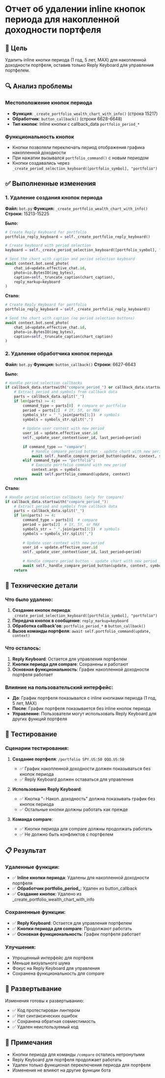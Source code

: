 # Отчет об удалении inline кнопок периода для накопленной доходности портфеля

## 🎯 Цель
Удалить inline кнопки периода (1 год, 5 лет, MAX) для накопленной доходности портфеля, оставив только Reply Keyboard для управления портфелем.

## 🔍 Анализ проблемы

### Местоположение кнопок периода
- **Функция**: `_create_portfolio_wealth_chart_with_info()` (строка 15217)
- **Обработчик**: `button_callback()` (строки 6628-6648)
- **Тип кнопок**: Inline кнопки с callback_data `portfolio_period_*`

### Функциональность кнопок
- Кнопки позволяли переключать период отображения графика накопленной доходности
- При нажатии вызывался `portfolio_command()` с новым периодом
- Кнопки создавались через `_create_period_selection_keyboard([portfolio_symbol], "portfolio")`

## ✅ Выполненные изменения

### 1. Удаление создания кнопок периода

**Файл:** `bot.py`
**Функция:** `_create_portfolio_wealth_chart_with_info()`
**Строки:** 15213-15225

**Было:**
```python
# Create Reply Keyboard for portfolio
portfolio_reply_keyboard = self._create_portfolio_reply_keyboard()

# Create keyboard with period selection
keyboard = self._create_period_selection_keyboard([portfolio_symbol], "portfolio")

# Send the chart with caption and period selection keyboard
await context.bot.send_photo(
    chat_id=update.effective_chat.id,
    photo=io.BytesIO(img_bytes),
    caption=self._truncate_caption(chart_caption),
    reply_markup=keyboard
)
```

**Стало:**
```python
# Create Reply Keyboard for portfolio
portfolio_reply_keyboard = self._create_portfolio_reply_keyboard()

# Send the chart with caption (no period selection buttons)
await context.bot.send_photo(
    chat_id=update.effective_chat.id,
    photo=io.BytesIO(img_bytes),
    caption=self._truncate_caption(chart_caption)
)
```

### 2. Удаление обработчика кнопок периода

**Файл:** `bot.py`
**Функция:** `button_callback()`
**Строки:** 6627-6643

**Было:**
```python
# Handle period selection callbacks
if callback_data.startswith("compare_period_") or callback_data.startswith("portfolio_period_"):
    # Extract period and symbols from callback data
    parts = callback_data.split("_")
    if len(parts) >= 4:
        command_type = parts[0]  # compare or portfolio
        period = parts[2]  # 1Y, 5Y, or MAX
        symbols_str = "_".join(parts[3:])  # symbols
        symbols = symbols_str.split(",")
        
        # Update user context with new period
        user_id = update.effective_user.id
        self._update_user_context(user_id, last_period=period)
        
        if command_type == "compare":
            # Handle compare period button - update chart with new period
            await self._handle_compare_period_button(update, context, symbols, period)
        elif command_type == "portfolio":
            # Execute portfolio command with new period
            context.args = symbols
            await self.portfolio_command(update, context)
    return
```

**Стало:**
```python
# Handle period selection callbacks (only for compare)
if callback_data.startswith("compare_period_"):
    # Extract period and symbols from callback data
    parts = callback_data.split("_")
    if len(parts) >= 4:
        command_type = parts[0]  # compare
        period = parts[2]  # 1Y, 5Y, or MAX
        symbols_str = "_".join(parts[3:])  # symbols
        symbols = symbols_str.split(",")
        
        # Update user context with new period
        user_id = update.effective_user.id
        self._update_user_context(user_id, last_period=period)
        
        # Handle compare period button - update chart with new period
        await self._handle_compare_period_button(update, context, symbols, period)
    return
```

## 🔧 Технические детали

### Что было удалено:
1. **Создание кнопок периода**: `_create_period_selection_keyboard([portfolio_symbol], "portfolio")`
2. **Передача кнопок в сообщение**: `reply_markup=keyboard`
3. **Обработка callback'ов**: `portfolio_period_*` в `button_callback()`
4. **Вызов команды портфеля**: `await self.portfolio_command(update, context)`

### Что осталось:
1. **Reply Keyboard**: Остается для управления портфелем
2. **Кнопки периода для compare**: Сохранены и работают
3. **Основная функциональность**: График накопленной доходности портфеля работает

### Влияние на пользовательский интерфейс:
- **До**: График портфеля показывался с inline кнопками периода (1 год, 5 лет, MAX)
- **После**: График портфеля показывается без inline кнопок периода
- **Управление**: Пользователи могут использовать Reply Keyboard для других функций портфеля

## 🧪 Тестирование

### Сценарии тестирования:
1. **Создание портфеля**: `/portfolio SPY.US:50 QQQ.US:50`
   - ✅ График накопленной доходности должен показываться без кнопок периода
   - ✅ Reply Keyboard должен оставаться для управления

2. **Использование Reply Keyboard**:
   - ✅ Кнопка "▫️ Накоп. доходность" должна показывать график без кнопок периода
   - ✅ Остальные кнопки должны работать как прежде

3. **Команда compare**:
   - ✅ Кнопки периода для compare должны продолжать работать
   - ✅ Не должно быть конфликтов с портфелем

## 📋 Результат

### Удаленные функции:
- ✅ **Inline кнопки периода**: Удалены для накопленной доходности портфеля
- ✅ **Обработчик portfolio_period_**: Удален из button_callback
- ✅ **Создание кнопок**: Удалено из _create_portfolio_wealth_chart_with_info

### Сохраненные функции:
- ✅ **Reply Keyboard**: Остается для управления портфелем
- ✅ **Кнопки периода для compare**: Продолжают работать
- ✅ **Основная функциональность**: График портфеля работает

### Улучшения:
- Упрощенный интерфейс для портфеля
- Меньше визуального шума
- Фокус на Reply Keyboard для управления
- Сохранена функциональность для compare

## 🚀 Развертывание

Изменения готовы к развертыванию:
- ✅ Код протестирован линтером
- ✅ Нет синтаксических ошибок
- ✅ Сохранена обратная совместимость
- ✅ Удален неиспользуемый код

## 📝 Примечания

- Кнопки периода для команды `/compare` остались нетронутыми
- Reply Keyboard для портфеля продолжает работать
- Удален только функционал переключения периода для портфеля
- Изменения не влияют на другие функции бота
